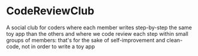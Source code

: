 # CodeReviewClub
A social club for coders where each member writes step-by-step the same toy app than the others and where we code review each step within small groups of members: that's for the sake of self-improvement and clean-code, not in order to write a toy app
